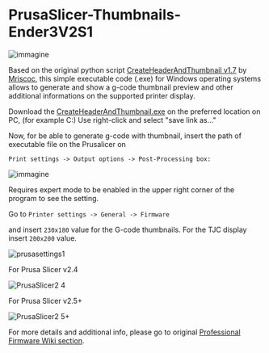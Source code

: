# PrusaSlicer-Thumbnails-Ender3V2S1

![immagine](https://github.com/Giadej/PrusaSlicer-Thumbnails-Ender3V2S1/assets/80910217/25b0e46f-b7f8-417a-b0d2-0e2099c03644)


Based on the original python script [CreateHeaderAndThumbnail v1.7](https://raw.githubusercontent.com/mriscoc/Marlin_Ender3v2/Ender3v2-Released/slicer%20scripts/prusa-superslicer/CreateHeaderAndThumbnail.py) by [Mriscoc](https://github.com/mriscoc), this simple executable code (.exe) for Windows operating systems allows to generate and show a g-code thumbnail preview and other additional informations on the supported printer display. 

Download the [CreateHeaderAndThumbnail.exe](https://github.com/Giadej/PrusaSlicer-Thumbnails-Ender3V2S1/blob/main/CreateHeaderAndThumbnail.exe) on the preferred location on PC, (for example C:)
Use right-click and select "save link as..." 


Now, for be able to generate g-code with thumbnail, insert the path of executable file on the Prusalicer on


`Print settings -> Output options -> Post-Processing box:`

![immagine](https://github.com/Giadej/PrusaSlicer-Thumbnails-Ender3V2S1/assets/80910217/fac6cdc4-fb0f-4d71-975c-1c7a43745581)




Requires expert mode to be enabled in the upper right corner of the program to see the setting. 

Go to `Printer settings -> General -> Firmware`

and insert `230x180` value for the G-code thumbnails.
For the TJC display insert `200x200` value.

![prusasettings1](https://github.com/Giadej/PrusaSlicer-Thumbnails-Ender3V2S1/assets/80910217/209b8782-cc5a-4669-ad38-250cc7f4775b)




For Prusa Slicer v2.4


![PrusaSlicer2 4](https://github.com/Giadej/PrusaSlicer-Thumbnails-Ender3V2S1/assets/80910217/37d4fa0a-362f-40da-831b-ce46f3733a93)







For Prusa Slicer v2.5+


![PrusaSlicer2 5+](https://github.com/Giadej/PrusaSlicer-Thumbnails-Ender3V2S1/assets/80910217/c8724fd2-a252-4e42-8834-2c9bbdb4da1d)



For more details and additional info, please go to original [Professional Firmware Wiki section](https://github.com/mriscoc/Ender3V2S1/wiki/How-to-generate-a-gcode-preview).
